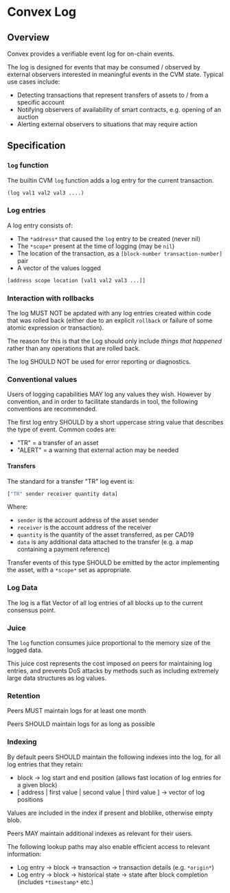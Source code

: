 # Convex Log

## Overview

Convex provides a verifiable event log for on-chain events.

The log is designed for events that may be consumed / observed by external observers interested in meaningful events in the CVM state. Typical use cases include:
- Detecting transactions that represent transfers of assets to / from a specific account
- Notifying observers of availability of smart contracts, e.g. opening of an auction
- Alerting external observers to situations that may require action

## Specification

### `log` function

The builtin CVM `log` function adds a log entry for the current transaction.

```clojure
(log val1 val2 val3 ....)
```

### Log entries

A log entry consists of:
- The `*address*` that caused the `log` entry to be created (never nil)
- The `*scope*` present at the time of logging (may be `nil`)
- The location of the transaction, as a `[block-number transaction-number]` pair
- A vector of the values logged

```clojure
[address scope location [val1 val2 val3 ...]]
```

### Interaction with rollbacks

The log MUST NOT be apdated with any log entries created within code that was rolled back (either due to an explicit `rollback` or failure of some atomic expression or transaction).

The reason for this is that the Log should only include *things that happened* rather than any operations that are rolled back.

The log SHOULD NOT be used for error reporting or diagnostics. 

### Conventional values

Users of logging capabilities MAY log any values they wish. However by convention, and in order to facilitate standards in tool, the following conventions are recommended.

The first log entry SHOULD by a short uppercase string value that describes the type of event. Common codes are:

- "TR" = a transfer of an asset
- "ALERT" = a warning that external action may be needed

#### Transfers

The standard for a transfer "TR" log event is:

```clojure
["TR" sender receiver quantity data]
```

Where:
- `sender` is the account address of the asset sender
- `receiver` is the account address of the receiver
- `quantity` is the quantity of the asset transferred, as per CAD19
- `data` is any additional data attached to the transfer (e.g. a map containing a payment reference)

Transfer events of this type SHOULD be emitted by the actor implementing the asset, with a `*scope*` set as appropriate.

### Log Data

The log is a flat Vector of all log entries of all blocks up to the current consensus point.

### Juice

The `log` function consumes juice proportional to the memory size of the logged data.

This juice cost represents the cost imposed on peers for maintaining log entries, and prevents DoS attacks by methods such as including extremely large data structures as log values.

### Retention

Peers MUST maintain logs for at least one month

Peers SHOULD maintain logs for as long as possible

### Indexing

By default peers SHOULD maintain the following indexes into the log, for all log entries that they retain:
- block -> log start and end position (allows fast location of log entries for a given block)
- [ address | first value | second value | third value ] -> vector of log positions

Values are included in the index if present and bloblike, otherwise empty blob. 

Peers MAY maintain additional indexes as relevant for their users.

The following lookup paths may also enable efficient access to relevant information:
- Log entry -> block -> transaction -> transaction details (e.g. `*origin*`)
- Log entry -> block -> historical state -> state after block completion (includes `*timestamp*` etc.)
